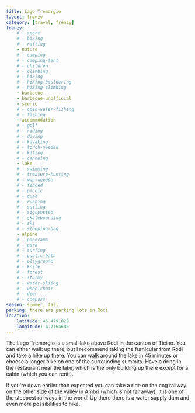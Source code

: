 ```yaml
---
title: Lago Tremorgio
layout: frenzy
category: [travel, frenzy]
frenzy:
    # - sport
    # - biking
    # - rafting
    - nature
    # - camping
    # - camping-tent
    # - children
    # - climbing
    # - hiking
    # - hiking-bouldering
    # - hiking-climbing
    - barbecue
    - barbecue-unofficial
    - scenic
    # - open-water-fishing
    # - fishing
    - accommodation
    # - golf
    # - riding
    # - diving
    # - kayaking
    # - torch-needed
    # - kiting
    # - canoeing
    - lake
    # - swimming
    # - treasure-hunting
    # - map-needed
    # - fenced
    # - picnic
    # - quad
    # - running
    # - sailing
    # - signposted
    # - skateboarding
    # - ski
    # - sleeping-bag
    - alpine
    # - panorama
    # - park
    # - surfing
    # - public-bath
    # - playground
    # - knife
    # - forest
    # - stormy
    # - water-skiing
    # - wheelchair
    # - deer
    # - compass
season: summer, fall
parking: there are parking lots in Rodi
location:
    latitude: 46.4791829
    longitude: 8.7164685
---
```

The Lago Tremorgio is a small lake above Rodi in the canton of Ticino. You can either walk up there, but I recommend taking the furnicular from Rodi and take a hike up there. You can walk around the lake in 45 minutes or choose a longer hike on one of the surrounding summits. Have a dring in the restaurant near the lake, which is the only building up there except for a cabin (which you can rent!).

If you're down earlier than expected you can take a ride on the cog railway on the other side of the valley in Ambri (which is not far away). It is one of the steepest railways in the world! Up there there is a water supply dam and even more possibilities to hike.